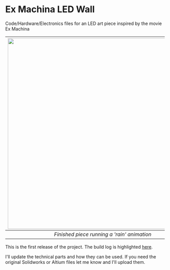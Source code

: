 # Ex Machina LED Wall

Code/Hardware/Electronics files for an LED art piece inspired by the movie Ex Machina

|<img src="Images/Rain.gif" width="600">|
|:--:|
| *Finished piece running a 'rain' animation* |

This is the first release of the project.  The build log is highlighted [here](https://imgur.com/gallery/gdkULbw).

I'll update the technical parts and how they can be used.  If you need the original Solidworks or Altium files let me know and I'll upload them.